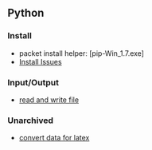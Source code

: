 Python
---




### Install
- packet install helper: [pip-Win_1.7.exe]
- [Install Issues](./file/install.md)

### Input/Output
- [read and write file](./file/readAndWrite.py)


### Unarchived

- [convert data for latex](https://github.com/hxwang/Tool-Functions/blob/master/PythonToolFunc/Data-for-Latex.py)

